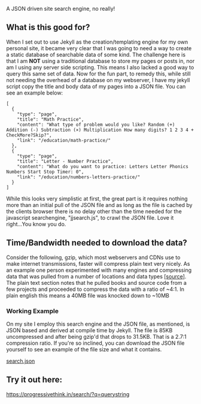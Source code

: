 A JSON driven site search engine, no really!


## What is this good for?
When I set out to use Jekyll as the creation/templating engine for my own
personal site, it became very clear that I was going to need a way to
create a static database of searchable data of some kind. The challenge
here is that I am **NOT** using a traditional database to store my pages
or posts in, nor am I using any server side scripting. This means I also
lacked a good way to query this same set of data. Now for the fun part,
to remedy this, while still not needing the overhead of a database on my
webserver, I have my jekyll script copy the title and body data of my
pages into a JSON file. You can see an example below:


```
[
  {
    "type": "page",
    "title": "Math Practice",
    "content": "What type of problem would you like? Random (+) Addition (-) Subtraction (×) Multiplication How many digits? 1 2 3 4 + CheckMore?Skip?",
    "link": "/education/math-practice/"
  },
  {
    "type": "page",
    "title": "Letter - Number Practice",
    "content": "What do you want to practice: Letters Letter Phonics Numbers Start Stop Timer: 0",
    "link": "/education/numbers-letters-practice/"
  }
]
```


While this looks very simplistic at first, the great part is it requires
nothing more than an initial pull of the JSON file and as long as the
file is cached by the clients browser there is no delay other than the
time needed for the javascript searchengine, "jjsearch.js", to crawl the
JSON file. Love it right...You know you do.


## Time/Bandwidth needed to download the data?
Consider the following, gzip, which most webservers and CDNs use to
make internet transmissions, faster will compress plain text very nicely.
As an example one person experimented with many engines and compressing
data that was pulled from a number of locations and data types [[source]](http://binfalse.de/2011/04/04/comparison-of-compression/).
The plain text section notes that he pulled books and source code from
a few projects and proceeded to compress the data with a ratio of ~4:1.
In plain english this means a 40MB file was knocked down to ~10MB


### Working Example
On my site I employ this search engine and the JSON file, as mentioned,
is JSON based and derived at compile time by Jekyll. The file is 85KB
uncompressed and after being gzip'd that drops to 31.5KB. That is a
2.7:1 compression ratio. If you're so inclined, you can download the
JSON file yourself to see an example of the file size and what it
contains.

[search.json](https://progressivethink.in/search.json)


## Try it out here:
https://progressivethink.in/search/?q=querystring